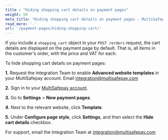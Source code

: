 ```yaml
---
title : "Hiding shopping cart details on payment pages"
weight: 50
meta_title: "Hiding shopping cart details on payment pages - MultiSafepay Docs"
read_more: '.'
url: '/payment-pages/hiding-shopping-cart/'
---
```


If you include a `shopping_cart` object in your `POST /orders` request, the cart details are displayed on the payment page by default. That is, all items in the customer's order, with the price and VAT for each. 

To hide shopping cart details on payment pages:

**1.** Request the Integration Team to enable **Advanced website templates** in your MultiSafepay account. Email <integration@multisafepay.com>

**2.** Sign in to your [MultiSafepay account](https://merchant.multisafepay.com/). 

**3.** Go to **Settings** > **New payment pages**.

**4.** Next to the relevant website, click **Template**.

**5.** Under **Configure page style**, click **Settings**, and then select the **Hide cart details** checkbox. 

For support, email the Integration Team at <integration@multisafepay.com>
